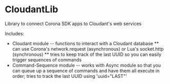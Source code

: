 CloudantLib
===========

Library to connect Corona SDK apps to Cloudant's web services

Includes:
* Cloudant module -- functions to interact with a Cloudant database
** can use Corona's network.request (asynchronous) or Lua's socket.http (synchronous) 
** tries to keep track of the last UUID so you can easily trigger sequences of commands
* Command-Sequence module -- works with Async module so that you can queue up a sequence of commands and have them all execute in order; tries to track the last UUID using 'uuid="LAST"'


